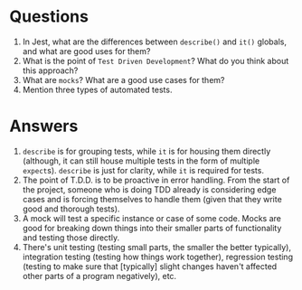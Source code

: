 # Questions

1.  In Jest, what are the differences between `describe()` and `it()` globals, and what are good uses for them?
2.  What is the point of `Test Driven Development`? What do you think about this approach?
3.  What are `mocks`? What are a good use cases for them?
4.  Mention three types of automated tests.

# Answers

1. `describe` is for grouping tests, while `it` is for housing them directly (although, it can still house multiple tests in the form of multiple `expect`s). `describe` is just for clarity, while `it` is required for tests.
2. The point of T.D.D. is to be proactive in error handling. From the start of the project, someone who is doing TDD already is considering edge cases and is forcing themselves to handle them (given that they write good and thorough tests).
3. A mock will test a specific instance or case of some code. Mocks are good for breaking down things into their smaller parts of functionality and testing those directly.
4. There's unit testing (testing small parts, the smaller the better typically), integration testing (testing how things work together), regression testing (testing to make sure that [typically] slight changes haven't affected other parts of a program negatively), etc.